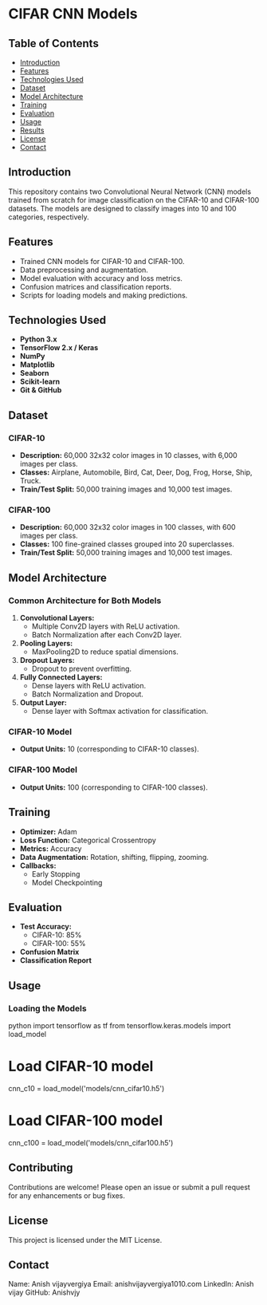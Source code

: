 # CIFAR CNN Models



## Table of Contents

- [Introduction](#introduction)
- [Features](#features)
- [Technologies Used](#technologies-used)
- [Dataset](#dataset)
- [Model Architecture](#model-architecture)
- [Training](#training)
- [Evaluation](#evaluation)
- [Usage](#usage)
- [Results](#results)
- [License](#license)
- [Contact](#contact)

## Introduction

This repository contains two Convolutional Neural Network (CNN) models trained from scratch for image classification on the CIFAR-10 and CIFAR-100 datasets. The models are designed to classify images into 10 and 100 categories, respectively.

## Features

- Trained CNN models for CIFAR-10 and CIFAR-100.
- Data preprocessing and augmentation.
- Model evaluation with accuracy and loss metrics.
- Confusion matrices and classification reports.
- Scripts for loading models and making predictions.

## Technologies Used

- **Python 3.x**
- **TensorFlow 2.x / Keras**
- **NumPy**
- **Matplotlib**
- **Seaborn**
- **Scikit-learn**
- **Git & GitHub**

## Dataset

### CIFAR-10

- **Description:** 60,000 32x32 color images in 10 classes, with 6,000 images per class.
- **Classes:** Airplane, Automobile, Bird, Cat, Deer, Dog, Frog, Horse, Ship, Truck.
- **Train/Test Split:** 50,000 training images and 10,000 test images.

### CIFAR-100

- **Description:** 60,000 32x32 color images in 100 classes, with 600 images per class.
- **Classes:** 100 fine-grained classes grouped into 20 superclasses.
- **Train/Test Split:** 50,000 training images and 10,000 test images.

## Model Architecture

### Common Architecture for Both Models

1. **Convolutional Layers:**
   - Multiple Conv2D layers with ReLU activation.
   - Batch Normalization after each Conv2D layer.
2. **Pooling Layers:**
   - MaxPooling2D to reduce spatial dimensions.
3. **Dropout Layers:**
   - Dropout to prevent overfitting.
4. **Fully Connected Layers:**
   - Dense layers with ReLU activation.
   - Batch Normalization and Dropout.
5. **Output Layer:**
   - Dense layer with Softmax activation for classification.

### CIFAR-10 Model

- **Output Units:** 10 (corresponding to CIFAR-10 classes).

### CIFAR-100 Model

- **Output Units:** 100 (corresponding to CIFAR-100 classes).

## Training

- **Optimizer:** Adam
- **Loss Function:** Categorical Crossentropy
- **Metrics:** Accuracy
- **Data Augmentation:** Rotation, shifting, flipping, zooming.
- **Callbacks:**
  - Early Stopping
  - Model Checkpointing

## Evaluation

- **Test Accuracy:**
  - CIFAR-10: 85%
  - CIFAR-100: 55%
- **Confusion Matrix**
- **Classification Report**

## Usage

### Loading the Models

python
import tensorflow as tf
from tensorflow.keras.models import load_model

# Load CIFAR-10 model
cnn_c10 = load_model('models/cnn_cifar10.h5')

# Load CIFAR-100 model
cnn_c100 = load_model('models/cnn_cifar100.h5')

## Contributing
Contributions are welcome! Please open an issue or submit a pull request for any enhancements or bug fixes.

## License
This project is licensed under the MIT License.

## Contact
Name: Anish vijayvergiya
Email: anishvijayvergiya1010.com
LinkedIn: Anish vijay
GitHub: Anishvjy

